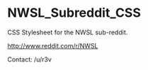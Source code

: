 # NWSL_Subreddit_CSS

CSS Stylesheet for the NWSL sub-reddit.

http://www.reddit.com/r/NWSL

Contact: /u/r3v
